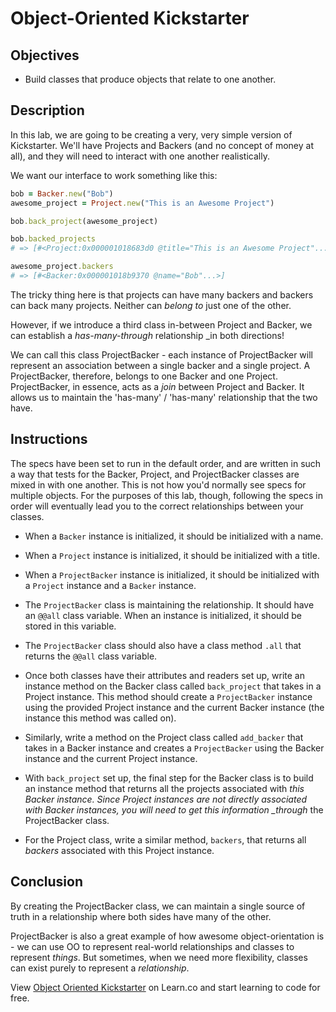 # Object-Oriented Kickstarter

## Objectives

- Build classes that produce objects that relate to one another.

## Description

In this lab, we are going to be creating a very, very simple version of
Kickstarter. We'll have Projects and Backers (and no concept of money at all),
and they will need to interact with one another realistically.

We want our interface to work something like this:

```ruby
bob = Backer.new("Bob")
awesome_project = Project.new("This is an Awesome Project")

bob.back_project(awesome_project)

bob.backed_projects
# => [#<Project:0x000001018683d0 @title="This is an Awesome Project"...>]

awesome_project.backers
# => [#<Backer:0x000001018b9370 @name="Bob"...>]
```

The tricky thing here is that projects can have many backers and backers can
back many projects. Neither can _belong to_ just one of the other.

However, if we introduce a third class in-between Project and Backer, we can
establish a _has-many-through_ relationship \_in both directions!

We can call this class ProjectBacker - each instance of ProjectBacker will
represent an association between a single backer and a single project. A
ProjectBacker, therefore, belongs to one Backer and one Project. ProjectBacker,
in essence, acts as a _join_ between Project and Backer. It allows us to
maintain the 'has-many' / 'has-many' relationship that the two have.

## Instructions

The specs have been set to run in the default order, and are written in such a way
that tests for the Backer, Project, and ProjectBacker classes are mixed in with
one another. This is not how you'd normally see specs for multiple objects. For
the purposes of this lab, though, following the specs in order will eventually
lead you to the correct relationships between your classes.

- When a `Backer` instance is initialized, it should be initialized with a name.

- When a `Project` instance is initialized, it should be initialized with a title.

- When a `ProjectBacker` instance is initialized, it should be initialized with a `Project` instance and a
  `Backer` instance.

- The `ProjectBacker` class is maintaining the relationship. It should have an `@@all` class
  variable. When an instance is initialized, it should be
  stored in this variable.

- The `ProjectBacker` class should also have a class
  method `.all` that returns the `@@all` class variable.

- Once both classes have their attributes and readers set up, write an instance
  method on the Backer class called `back_project` that takes in a Project
  instance. This method should create a `ProjectBacker` instance using the
  provided Project instance and the current Backer instance (the instance this method was called on).

- Similarly, write a method on the Project class called `add_backer` that takes
  in a Backer instance and creates a `ProjectBacker` using the Backer instance
  and the current Project instance.

- With `back_project` set up, the final step for the Backer class is to build an
  instance method that returns all the projects associated with _this Backer
  instance. Since Project instances are not directly associated with Backer instances, you will need to get
  this information \_through_ the ProjectBacker class.

- For the Project class, write a similar method, `backers`, that returns all
  _backers_ associated with this Project instance.

## Conclusion

By creating the ProjectBacker class, we can maintain a single source of truth in
a relationship where both sides have many of the other.

ProjectBacker is also a great example of how awesome object-orientation is - we
can use OO to represent real-world relationships and
classes to represent _things_. But sometimes, when we need
more flexibility, classes can exist purely to represent a
_relationship_.

<p data-visibility='hidden'>View <a href='https://learn.co/lessons/oo-kickstarter' title='Object Oriented Kickstarter'>Object Oriented Kickstarter</a> on Learn.co and start learning to code for free.</p>
